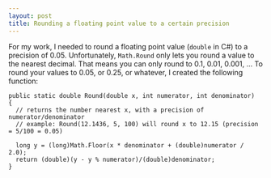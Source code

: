 ```yaml
---
layout: post
title: Rounding a floating point value to a certain precision
---
```


For my work, I needed to round a floating point value (`double` in C#) to a precision of 0.05. Unfortunately, `Math.Round` only lets you round a value to the nearest decimal. That means you can only round to 0.1, 0.01, 0.001, … To round your values to 0.05, or 0.25, or whatever, I created the following function:

```
public static double Round(double x, int numerator, int denominator)
{
  // returns the number nearest x, with a precision of numerator/denominator
  // example: Round(12.1436, 5, 100) will round x to 12.15 (precision = 5/100 = 0.05)
  
  long y = (long)Math.Floor(x * denominator + (double)numerator / 2.0);
  return (double)(y - y % numerator)/(double)denominator;
}
```
